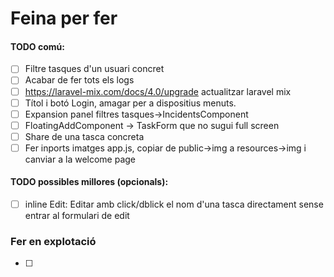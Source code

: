 # Feina per fer

#### TODO comú:
- [ ] Filtre tasques d'un usuari concret
- [ ] Acabar de fer tots els logs 
- [ ] https://laravel-mix.com/docs/4.0/upgrade actualitzar laravel mix
- [ ] Títol i botó Login, amagar per a dispositius menuts.
- [ ] Expansion panel filtres tasques->IncidentsComponent
- [ ] FloatingAddComponent -> TaskForm que no sugui full screen
- [ ] Share de una tasca concreta
- [ ] Fer inports imatges app.js, copiar de public->img a resources->img i canviar a la welcome page
#### TODO possibles millores (opcionals):   
- [ ] inline Edit: Editar amb click/dblick el nom d'una tasca directament sense entrar al formulari de edit

### Fer en explotació
- [ ]
